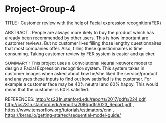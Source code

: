 # Project-Group-4

TITLE : Customer review with the help of Facial expression recognition(FER)
 
ABSTRACT : People are always more likely to buy the product which has already been recommended by other users. This is how important are customer reviews. But no customer likes filling those lengthy questionnaires that most companies offer. Also, filling these questionnaires is time consuming. Taking customer review by FER system is easier and quicker.

SUMMARY :  This project uses a Convolutional Neural Network model to design a Facial Expression recognition system. This system takes in customer images when asked about how he/she liked the service/product and analyses these inputs to find out how satisfied is the customer. For example a customer face may be 40% neutral and 60% happy. This would mean that the customer is 60% satisfied. 

REFERENCES:
http://cs231n.stanford.edu/reports/2017/pdfs/224.pdf, http://cs231n.stanford.edu/reports/2016/pdfs/023_Report.pdf , https://www.tensorflow.org/tutorials/estimators/cnn , https://keras.io/getting-started/sequential-model-guide/
